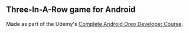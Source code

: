 ## Three-In-A-Row game for Android
Made as part of the Udemy's [Complete Android Oreo Developer Course](https://www.udemy.com/the-complete-android-oreo-developer-course/learn/v4/overview).